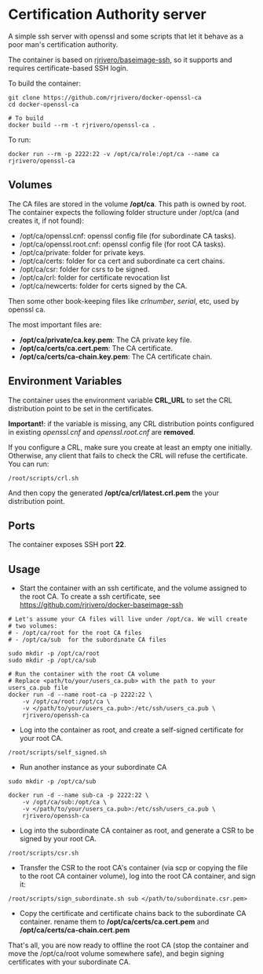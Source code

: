 Certification Authority server
==============================

A simple ssh server with openssl and some scripts that let it behave as a poor man's certification authority.

The container is based on [rjrivero/baseimage-ssh](https://hub.docker.com/r/rjrivero/baseimage-ssh/), so it supports and requires certificate-based SSH login.

To build the container:

```
git clone https://github.com/rjrivero/docker-openssl-ca
cd docker-openssl-ca

# To build
docker build --rm -t rjrivero/openssl-ca .
```

To run:

```
docker run --rm -p 2222:22 -v /opt/ca/role:/opt/ca --name ca rjrivero/openssl-ca
```

Volumes
-------

The CA files are stored in the volume **/opt/ca**. This path is owned by root. The container expects the following folder structure under /opt/ca (and creates it, if not found):

  - /opt/ca/openssl.cnf: openssl config file (for subordinate CA tasks).
  - /opt/ca/openssl.root.cnf: openssl config file (for root CA tasks).
  - /opt/ca/private: folder for private keys.
  - /opt/ca/certs: folder for ca cert and subordinate ca cert chains.
  - /opt/ca/csr: folder for csrs to be signed.
  - /opt/ca/crl: folder for certificate revocation list
  - /opt/ca/newcerts: folder for certs signed by the CA.

Then some other book-keeping files like *crlnumber*, *serial*, etc, used by openssl ca.

The most important files are:

  - **/opt/ca/private/ca.key.pem**: The CA private key file.
  - **/opt/ca/certs/ca.cert.pem**: The CA certificate.
  - **/opt/ca/certs/ca-chain.key.pem**: The CA certificate chain.

Environment Variables
---------------------

The container uses the environment variable **CRL_URL** to set the CRL distribution point to be set in the certificates.

**Important!**: if the variable is missing, any CRL distribution points configured in existing *openssl.cnf* and *openssl.root.cnf* are **removed**.

If you configure a CRL, make sure you create at least an empty one initially. Otherwise, any client that fails to check the CRL will refuse the certificate. You can run:

```
/root/scripts/crl.sh
```

And then copy the generated **/opt/ca/crl/latest.crl.pem** the your distribution point.

Ports
-----

The container exposes SSH port **22**.

Usage
-----

  - Start the container with an ssh certificate, and the volume assigned to the root CA. To create a ssh certificate, see https://github.com/rjrivero/docker-baseimage-ssh

```
# Let's assume your CA files will live under /opt/ca. We will create
# two volumes:
# - /opt/ca/root for the root CA files
# - /opt/ca/sub  for the subordinate CA files

sudo mkdir -p /opt/ca/root
sudo mkdir -p /opt/ca/sub

# Run the container with the root CA volume
# Replace <path/to/your/users_ca.pub> with the path to your users_ca.pub file
docker run -d --name root-ca -p 2222:22 \
    -v /opt/ca/root:/opt/ca \
    -v </path/to/your/users_ca.pub>:/etc/ssh/users_ca.pub \
    rjrivero/openssh-ca
```

  - Log into the container as root, and create a self-signed certificate for your root CA.

```
/root/scripts/self_signed.sh
```

  - Run another instance as your subordinate CA

```
sudo mkdir -p /opt/ca/sub

docker run -d --name sub-ca -p 2222:22 \
    -v /opt/ca/sub:/opt/ca \
    -v </path/to/your/users_ca.pub>:/etc/ssh/users_ca.pub \
    rjrivero/openssh-ca
```

  - Log into the subordinate CA container as root, and generate a CSR to be signed by your root CA.

```
/root/scripts/csr.sh
```

  - Transfer the CSR to the root CA's container (via scp or copying the file to the root CA container volume), log into the root CA container, and sign it:

```
/root/scripts/sign_subordinate.sh sub </path/to/subordinate.csr.pem>
```

  - Copy the certificate and certificate chains back to the subordinate CA container. rename them to **/opt/ca/certs/ca.cert.pem** and **/opt/ca/certs/ca-chain.cert.pem**

That's all, you are now ready to offline the root CA (stop the container and move the /opt/ca/root volume somewhere safe), and begin signing certificates with your subordinate CA.

